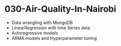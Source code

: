 # 030-Air-Quality-In-Nairobi

- Data wrangling with MongoDB
- LinearRegression with time Series data
- Autoregressive models
- ARMA models and Hyperparameter tuning

